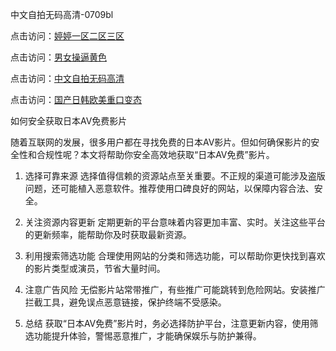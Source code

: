 中文自拍无码高清-0709bl

点击访问：<a href="https://heiliaoga6s9v.pages.dev">婷婷一区二区三区</a>

点击访问：<a href="https://heiliaoll4qsx.pages.dev">男女操逼黄色</a>

点击访问：<a href="https://heiliaowt0d7p.pages.dev">中文自拍无码高清</a>

点击访问：<a href="https://heiliao2dmwwy.pages.dev">国产日韩欧美重口变态</a>

如何安全获取日本AV免费影片

随着互联网的发展，很多用户都在寻找免费的日本AV影片。但如何确保影片的安全性和合规性呢？本文将帮助你安全高效地获取“日本AV免费”影片。

1. 选择可靠来源
选择值得信赖的资源站点至关重要。不正规的渠道可能涉及盗版问题，还可能植入恶意软件。推荐使用口碑良好的网站，以保障内容合法、安全。

2. 关注资源内容更新
定期更新的平台意味着内容更加丰富、实时。关注这些平台的更新频率，能帮助你及时获取最新资源。

3. 利用搜索筛选功能
合理使用网站的分类和筛选功能，可以帮助你更快找到喜欢的影片类型或演员，节省大量时间。

4. 注意广告风险
无偿影片站常带推广，有些推广可能跳转到危险网站。安装推广拦截工具，避免误点恶意链接，保护终端不受感染。

5. 总结
获取“日本AV免费”影片时，务必选择防护平台，注意更新内容，使用筛选功能提升体验，警惕恶意推广，才能确保娱乐与防护兼得。

<span style="display:none;">[Canonical link]( https://github.com/xl070925/12420 ）</span>
